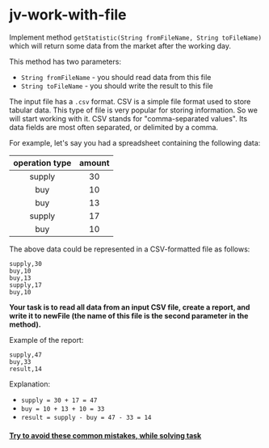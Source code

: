 # jv-work-with-file

Implement method `getStatistic(String fromFileName, String toFileName)` 
which will return some data from the market after the working day. 

This method has two parameters:
- `String fromFileName` - you should read data from this file
- `String toFileName` - you should write the result to this file

The input file has a `.csv` format. CSV is a simple file format used to store tabular data.
This type of file is very popular for storing information. So we will start working with it. 
CSV stands for "comma-separated values". Its data fields are most often separated, or delimited by a comma. 

For example, let's say you had a spreadsheet containing the following data:

| operation type | amount  | 
| :------------: | :-------:|
| supply         | 30       | 
| buy            | 10       | 
| buy            | 13       | 
| supply         | 17       | 
| buy            | 10       | 

The above data could be represented in a CSV-formatted file as follows:
```csv
supply,30
buy,10
buy,13
supply,17
buy,10
```

__Your task is to read all data from an input CSV file, 
create a report, and write it to newFile (the name of this file is the second parameter in the method).__

Example of the report:
```csv
supply,47
buy,33
result,14
```

Explanation:
- `supply = 30 + 17 = 47`
- `buy = 10 + 13 + 10 = 33`
- `result = supply - buy = 47 - 33 = 14`

#### [Try to avoid these common mistakes, while solving task](./checklist.md)
